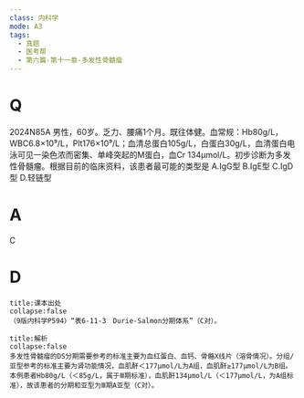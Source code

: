 ```yaml
---
class: 内科学
mode: A3
tags:
  - 真题
  - 医考帮
  - 第六篇-第十一章-多发性骨髓瘤
---
```


# Q
2024N85A 男性，60岁。乏力、腰痛1个月。既往体健。血常规：Hb80g/L，WBC6.8×10⁹/L，Plt176×10⁹/L；血清总蛋白105g/L，白蛋白30g/L，血清蛋白电泳可见一染色浓而密集、单峰突起的M蛋白，血Cr 134μmol/L。初步诊断为多发性骨髓瘤。根据目前的临床资料，该患者最可能的类型是
A.IgG型
B.IgE型
C.IgD型
D.轻链型

# A
C
# D
```ad-note
title:课本出处
collapse:false
（9版内科学P594）“表6-11-3　Durie-Salmon分期体系”（C对）。
```

```ad-summary
title:解析
collapse:false
多发性骨髓瘤的DS分期需要参考的标准主要为血红蛋白、血钙、骨骼X线片（溶骨情况）。分组/亚型参考的标准主要为肾功能情况，血肌酐＜177μmol/L为A组，血肌酐≥177μmol/L为B组。本例患者Hb80g/L（＜85g/L，属于Ⅲ期标准），血肌酐134μmol/L（＜177μmol/L，为A组标准），故该患者的分期和亚型为Ⅲ期A亚型（C对）。
```

